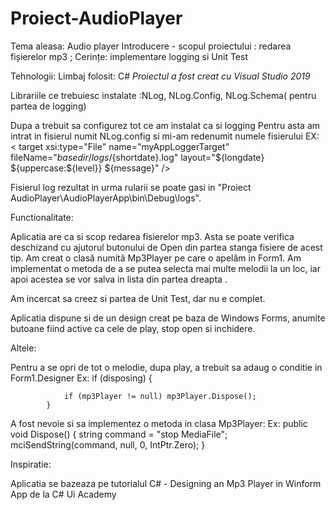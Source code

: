 # Proiect-AudioPlayer

 Tema aleasa: Audio player
 Introducere - scopul proiectului : redarea fișierelor mp3 ; 
 Cerințe: implementare logging si Unit Test
 

 Tehnologii:
Limbaj folosit: C#
*Proiectul a fost creat cu Visual Studio 2019*

Librariile ce trebuiesc instalate :NLog, NLog.Config, NLog.Schema( pentru partea de logging)

Dupa a trebuit sa configurez tot ce am instalat ca si logging
Pentru asta am intrat in fisierul numit NLog.config si mi-am redenumit numele fisierului
EX:  <  target xsi:type="File" name="myAppLoggerTarget" fileName="${basedir}/logs/${shortdate}.log"
            layout="${longdate} ${uppercase:${level}} ${message}" />
   <logger name="myAppLoggerRules" minlevel="Debug" writeTo="myAppLoggerTarget" />

Fisierul log rezultat in urma rularii se poate gasi in "Proiect AudioPlayer\AudioPlayerApp\bin\Debug\logs".

Functionalitate:


Aplicatia are ca si scop redarea fisierelor mp3. Asta se poate verifica deschizand cu ajutorul butonului de Open din partea stanga fisiere de acest tip.
Am creat o clasă numită Mp3Player pe care o apelăm in Form1.
Am implementat o metoda de a se putea selecta mai multe melodii la un loc, iar apoi acestea se vor salva in lista din partea dreapta .

Am incercat sa creez si partea de Unit Test, dar nu e complet.

Aplicatia dispune si de un design creat pe baza de Windows Forms, anumite butoane fiind active ca cele de play, stop open si inchidere.


Altele:

Pentru a se opri de tot o melodie, dupa play, a trebuit sa adaug o conditie in Form1.Designer 
Ex:  if (disposing)
            {

                if (mp3Player != null) mp3Player.Dispose();
            }

A  fost nevoie si sa implementez o metoda in clasa Mp3Player:
Ex: public void Dispose()
        {
            string command = "stop MediaFile";
            mciSendString(command, null, 0, IntPtr.Zero);
        }

Inspiratie:

Aplicatia se bazeaza pe tutorialul C# - Designing an Mp3 Player in Winform App de la C# Ui Academy



